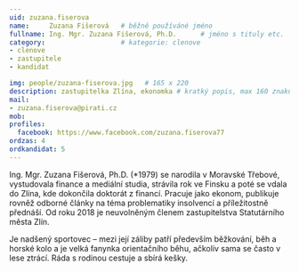 ```yaml
---
uid: zuzana.fiserova
name:     Zuzana Fišerová  	# běžně používáné jméno
fullname: Ing. Mgr. Zuzana Fišerová, Ph.D.  	# jméno s tituly etc.
category:                   # kategorie: clenove
- clenove
- zastupitele
- kandidat

img: people/zuzana-fiserova.jpg   # 165 x 220
description: zastupitelka Zlína, ekonomka # kratký popis, max 160 znaků
mail:
- zuzana.fiserova@pirati.cz
mob:			  
profiles:
  facebook: https://www.facebook.com/zuzana.fiserova77
ordzas: 4
ordkandidat: 5
---
```


Ing. Mgr. Zuzana Fišerová, Ph.D. (*1979) se narodila v Moravské Třebové, vystudovala finance a mediální studia, strávila rok ve Finsku a poté se vdala do Zlína, kde dokončila doktorát z financí. Pracuje jako ekonom, publikuje rovněž odborné články na téma problematiky insolvencí a příležitostně přednáší. Od roku 2018 je neuvolněným  členem zastupitelstva Statutárního města Zlín. 

Je nadšený sportovec – mezi její záliby patří především běžkování, běh a horské kolo a je velká fanynka orientačního běhu, ačkoliv sama se často v lese ztrácí. Ráda s rodinou cestuje a sbírá kešky.

